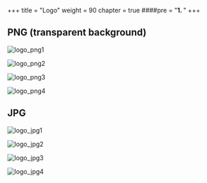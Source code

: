 +++
title = "Logo"
weight = 90
chapter = true
####pre = "<b>1. </b>"
+++


## PNG (transparent background)

![logo_png1](/images/logo/cryspy_fix-01.png?width=20vw&classes=border,shadow)

![logo_png2](/images/logo/cryspy_fix-02.png?width=20vw&classes=border,shadow)

![logo_png3](/images/logo/cryspy_fix-03.png?width=20vw&classes=border,shadow)

![logo_png4](/images/logo/cryspy_fix-04.png?width=20vw&classes=border,shadow)



## JPG

![logo_jpg1](/images/logo/cryspy_fix-01.jpg?width=20vw&classes=border,shadow)

![logo_jpg2](/images/logo/cryspy_fix-02.jpg?width=20vw&classes=border,shadow)

![logo_jpg3](/images/logo/cryspy_fix-03.jpg?width=20vw&classes=border,shadow)

![logo_jpg4](/images/logo/cryspy_fix-04.jpg?width=20vw&classes=border,shadow)